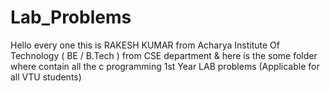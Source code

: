 # Lab_Problems
 Hello every one this is RAKESH KUMAR from Acharya Institute Of Technology ( BE / B.Tech ) from CSE department &amp; here is the some folder where contain all the c programming 1st Year LAB problems (Applicable for all VTU students)
